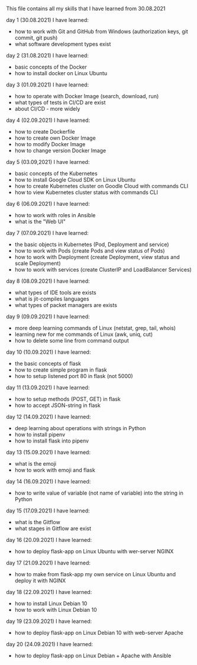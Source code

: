 This file contains all my skills that I have learned from 30.08.2021

day 1 (30.08.2021)
I have learned:
- how to work with Git and GitHub from Windows (authorization keys, git commit, git push)
- what software development types exist

day 2 (31.08.2021)
I have learned:
- basic concepts of the Docker
- how to install docker on Linux Ubuntu

day 3 (01.09.2021)
I have learned:
- how to operate with Docker Image (search, download, run)
- what types of tests in CI/CD are exist
- about CI/CD - more widely

day 4 (02.09.2021)
I have learned:
- how to create Dockerfile
- how to create own Docker Image
- how to modify Docker Image
- how to change version Docker Image

day 5 (03.09,2021)
I have learned:
- basic concepts of the Kubernetes
- how to install Google Cloud SDK on Linux Ubuntu
- how to create Kubernetes cluster on Goodle Cloud with commands CLI
- how to view Kubernetes cluster status with commands CLI

day 6 (06.09.2021)
I have learned:
- how to work with roles in Ansible
- what is the "Web UI"

day 7 (07.09.2021)
I have learned:
- the basic objects in Kubernetes (Pod, Deployment and service)
- how to work with Pods (create Pods and view status of Pods)
- how to work with Dwployment (create Deployment, view status and scale Deployment)
- how to work with services (create ClusterIP and LoadBalancer Services)

day 8 (08.09.2021)
I have learned:
- what types of IDE tools are exists
- what is jit-compiles languages
- what types of packet managers are exists

day 9 (09.09.2021)
I have learned:
- more deep learning commands of Linux (netstat, grep, tail, whois)
- learning new for me commands of Linux (awk, uniq, cut)
- how to delete some line from command output

day 10 (10.09.2021)
I have learned:
- the basic concepts of flask
- how to create simple program in flask
- how to setup listened port 80 in flask (not 5000)

day 11 (13.09.2021)
I have learned:
- how to setup methods (POST, GET) in flask
- how to accept JSON-string in flask

day 12 (14.09.2021)
I have learned:
- deep learning about operations with strings in Python
- how to install pipenv
- how to install flask into pipenv

day 13 (15.09.2021)
I have learned:
- what is the emoji
- how to work with emoji and flask

day 14 (16.09.2021)
I have learned:
- how to write value of variable (not name of variable) into the string in Python

day 15 (17.09.2021)
I have learned:
- what is the Gitflow
- what stages in Gitflow are exist

day 16 (20.09.2021)
I have learned:
- how to deploy flask-app on Linux Ubuntu with wer-server NGINX
 
day 17 (21.09.2021)
I have learned:
- how to make from flask-app my own service on Linux Ubuntu and deploy it with NGINX

day 18 (22.09.2021)
I have learned:
- how to install Linux Debian 10
- how to work with Linux Debian 10

day 19 (23.09.2021)
I have learned:
- how to deploy flask-app on Linux Debian 10 with web-server Apache

day 20 (24.09.2021)
I have learned:
- how to deploy flask-app on Linux Debian + Apache with Ansible


